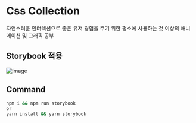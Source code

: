 # Css Collection

자연스러운 인터렉션으로 좋은 유저 경험을 주기 위한 평소에 사용하는 것 이상의 애니메이션 및 그래픽 공부

## Storybook 적용

![image](https://user-images.githubusercontent.com/42884032/103372957-e2b7eb80-4b16-11eb-94fc-a1459210b8f7.png)

## Command

```bash
npm i && npm run storybook
or
yarn install && yarn storybook
```
